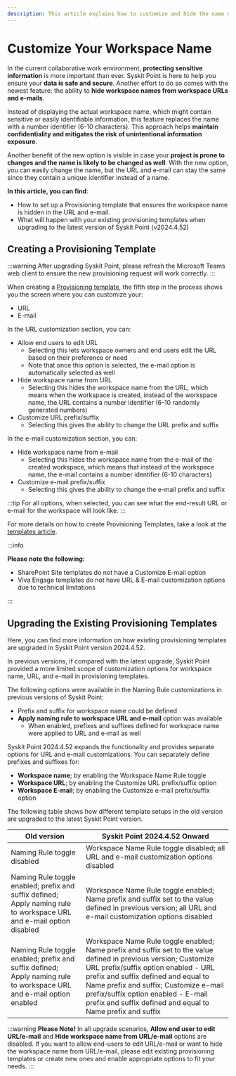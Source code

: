 ```yaml
---
description: This article explains how to customize and hide the name of your workspace in URLs and e-mails.
---
```


# Customize Your Workspace Name

In the current collaborative work environment, **protecting sensitive information** is more important than ever. Syskit Point is here to help you ensure your **data is safe and secure**. Another effort to do so comes with the newest feature: the ability to **hide workspace names from workspace URLs and e-mails**. 

Instead of displaying the actual workspace name, which might contain sensitive or easily identifiable information, this feature replaces the name with a number identifier (6-10 characters). This approach helps **maintain confidentiality and mitigates the risk of unintentional information exposure**.

Another benefit of the new option is visible in case your **project is prone to changes and the name is likely to be changed as well**. 
With the new option, you can easily change the name, but the URL and e-mail can stay the same since they contain a unique identifier instead of a name. 

**In this article, you can find**:
* How to set up a Provisioning template that ensures the workspace name is hidden in the URL and e-mail.
* What will happen with your existing provisioning templates when upgrading to the latest version of Syskit Point (v2024.4.52) 

## Creating a Provisioning Template

:::warning
After upgrading Syskit Point, please refresh the Microsoft Teams web client to ensure the new provisioning request will work correctly.
:::

When creating a [Provisioning template](templates.md), the fifth step in the process shows you the screen where you can customize your:

* URL
* E-mail

In the URL customization section, you can:

* Allow end users to edit URL
    * Selecting this lets workspace owners and end users edit the URL based on their preference or need
    * Note that once this option is selected, the e-mail option is automatically selected as well
* Hide workspace name from URL
    * Selecting this hides the workspace name from the URL, which means when the workspace is created, instead of the workspace name, the URL contains a number identifier (6-10 randomly generated numbers)
* Customize URL prefix/suffix
    * Selecting this gives the ability to change the URL prefix and suffix

In the e-mail customization section, you can:

* Hide workspace name from e-mail
    * Selecting this hides the workspace name from the e-mail of the created workspace, which means that instead of the workspace name, the e-mail contains a number identifier (6-10 characters)
* Customize e-mail prefix/suffix
    * Selecting this gives the ability to change the e-mail prefix and suffix

:::tip
For all options, when selected, you can see what the end-result URL or e-mail for the workspace will look like.
:::

For more details on how to create Provisioning Templates, take a look at the [templates article](../provisioning/templates.md).


:::info

**Please note the following:**

* SharePoint Site templates do not have a Customize E-mail option
* Viva Engage templates do not have URL & E-mail customization options due to technical limitations

:::

## Upgrading the Existing Provisioning Templates

Here, you can find more information on how existing provisioning templates are upgraded in Syskit Point version 2024.4.52.

In previous versions, if compared with the latest upgrade, Syskit Point provided a more limited scope of customization options for workspace name, URL, and e-mail in provisioning templates.

The following options were available in the Naming Rule customizations in previous versions of Syskit Point:
* Prefix and suffix for workspace name could be defined
* __Apply naming rule to workspace URL and e-mail__ option was available
    * When enabled, prefixes and suffixes defined for workspace name were applied to URL and e-mail as well

Syskit Point 2024.4.52 expands the functionality and provides separate options for URL and e-mail customizations. 
You can separately define prefixes and suffixes for:
* **Workspace name**; by enabling the Workspace Name Rule toggle
* **Workspace URL**; by enabling the Customize URL prefix/suffix option
* **Workspace E-mail**; by enabling the Customize e-mail prefix/suffix option

The following table shows how different template setups in the old version are upgraded to the latest Syskit Point version.

| Old version    | Syskit Point 2024.4.52 Onward | 
| --- | --- | 
| Naming Rule toggle disabled | Workspace Name Rule toggle disabled; all URL and e-mail customization options disabled | 
| Naming Rule toggle enabled; prefix and suffix defined; Apply naming rule to workspace URL and e-mail option disabled | Workspace Name Rule toggle enabled; Name prefix and suffix set to the value defined in previous version; all URL and e-mail customization options disabled |
| Naming Rule toggle enabled; prefix and suffix defined; Apply naming rule to workspace URL and e-mail option enabled | Workspace Name Rule toggle enabled; Name prefix and suffix set to the value defined in previous version; Customize URL prefix/suffix option enabled - URL prefix and suffix defined and equal to Name prefix and suffix; Customize e-mail prefix/suffix option enabled - E-mail prefix and suffix defined and equal to Name prefix and suffix |

:::warning
**Please Note!** In all upgrade scenarios, __Allow end user to edit URL/e-mail__ and __Hide workspace name from URL/e-mail__ options are disabled. 
If you want to allow end-users to edit URL/e-mail or want to hide the workspace name from URL/e-mail, please edit existing provisioning templates or create new ones and enable appropriate options to fit your needs.
:::







